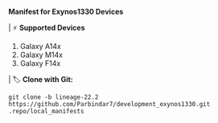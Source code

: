  **Manifest for Exynos1330 Devices**

| ⚡ **Supported Devices**

1. Galaxy A14x
2. Galaxy M14x
3. Galaxy F14x

| 🏷️ **Clone with Git:**

    git clone -b lineage-22.2 https://github.com/Parbindar7/development_exynos1330.git .repo/local_manifests
